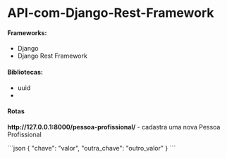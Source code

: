 # API-com-Django-Rest-Framework

<h4>Frameworks:</h4>
<ul>
  <li>Django</li>
  <li>Django Rest Framework</li>
</ul>
<h4>Bibliotecas:</h4>
 <ul>
    <li>uuid</li>
    <li></li>
 </ul>
 <h4>Rotas</h4>
   <p><strong>http://127.0.0.1:8000/pessoa-profissional/</strong> - cadastra uma nova Pessoa Profissional</p>
   ```json
    {
      "chave": "valor",
      "outra_chave": "outro_valor"
    }
  ```
 


